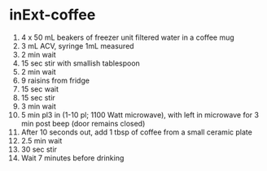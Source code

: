 # inExt-coffee

1. 4 x 50 mL beakers of freezer unit filtered water in a coffee mug
2. 3 mL ACV, syringe 1mL measured
3. 2 min wait
4. 15 sec stir with smallish tablespoon
5. 2 min wait
6. 9 raisins from fridge
7. 15 sec wait
8. 15 sec stir
9. 3 min wait
10. 5 min pl3 in (1-10 pl; 1100 Watt microwave), with left in microwave for 3 min post beep (door remains closed)
11. After 10 seconds out, add 1 tbsp of coffee from a small ceramic plate
12. 2.5 min wait
13. 30 sec stir
14. Wait 7 minutes before drinking
